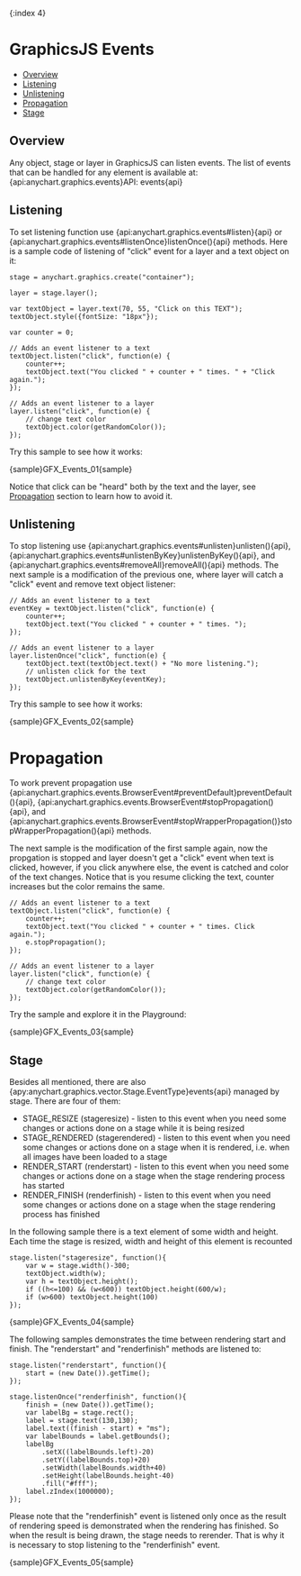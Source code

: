 {:index 4}
# GraphicsJS Events

* [Overview](#overview)
* [Listening](#listening)
* [Unlistening](#unlistening)
* [Propagation](#propagation)
* [Stage](#stage)

## Overview

Any object, stage or layer in GraphicsJS can listen events. The list of events that can be handled for any element is available at: {api:anychart.graphics.events}API: events{api}

## Listening

To set listening function use {api:anychart.graphics.events#listen}{api} or {api:anychart.graphics.events#listenOnce}listenOnce(){api} methods. Here is a sample code of listening of "click" event for a layer and a text object on it:

```
stage = anychart.graphics.create("container");

layer = stage.layer();

var textObject = layer.text(70, 55, "Click on this TEXT");
textObject.style({fontSize: "18px"});

var counter = 0;

// Adds an event listener to a text
textObject.listen("click", function(e) {
    counter++;
    textObject.text("You clicked " + counter + " times. " + "Click again.");
});

// Adds an event listener to a layer
layer.listen("click", function(e) {
    // change text color
    textObject.color(getRandomColor());
});
```

Try this sample to see how it works:

{sample}GFX\_Events\_01{sample}

Notice that click can be "heard" both by the text and the layer, see [Propagation](#propagation) section to learn how to avoid it.

## Unlistening

To stop listening use {api:anychart.graphics.events#unlisten}unlisten(){api}, {api:anychart.graphics.events#unlistenByKey}unlistenByKey(){api}, and {api:anychart.graphics.events#removeAll}removeAll(){api} methods. The next sample is a modification of the previous one, where layer will catch a "click" event and remove text object listener:

```
// Adds an event listener to a text
eventKey = textObject.listen("click", function(e) {
    counter++;
    textObject.text("You clicked " + counter + " times. ");
});

// Adds an event listener to a layer
layer.listenOnce("click", function(e) {
    textObject.text(textObject.text() + "No more listening.");
    // unlisten click for the text
    textObject.unlistenByKey(eventKey);
});
```

Try this sample to see how it works:

{sample}GFX\_Events\_02{sample}

# Propagation

To work prevent propagation use {api:anychart.graphics.events.BrowserEvent#preventDefault}preventDefault(){api}, {api:anychart.graphics.events.BrowserEvent#stopPropagation(){api}, and {api:anychart.graphics.events.BrowserEvent#stopWrapperPropagation()}stopWrapperPropagation(){api} methods.

The next sample is the modification of the first sample again, now the propgation is stopped and layer doesn't get a "click" event when text is clicked, however, if you click anywhere else, the event is catched and color of the text changes. Notice that is you resume clicking the text, counter increases but the color remains the same.

```
// Adds an event listener to a text
textObject.listen("click", function(e) {
    counter++;
    textObject.text("You clicked " + counter + " times. Click again.");
    e.stopPropagation();
});

// Adds an event listener to a layer
layer.listen("click", function(e) {
    // change text color
    textObject.color(getRandomColor());
});
```

Try the sample and explore it in the Playground:

{sample}GFX\_Events\_03{sample}


## Stage

Besides all mentioned, there are also {apy:anychart.graphics.vector.Stage.EventType}events{api} managed by stage. There are four of them: 
- STAGE_RESIZE (stageresize) - listen to this event when you need some changes or actions done on a stage while it is being resized
- STAGE_RENDERED (stagerendered) - listen to this event when you need some changes or actions done on a stage when it is rendered, i.e. when all images have been loaded to a stage
- RENDER_START (renderstart) - listen to this event when you need some changes or actions done on a stage when the stage rendering process has started
- RENDER_FINISH (renderfinish) - listen to this event when you need some changes or actions done on a stage when the stage rendering process has finished

In the following sample there is a text element of some width and height. Each time the stage is resized, width and height of this element is recounted

```
stage.listen("stageresize", function(){
    var w = stage.width()-300;
    textObject.width(w);
    var h = textObject.height();
    if ((h<=100) && (w<600)) textObject.height(600/w);
    if (w>600) textObject.height(100)
});
```

{sample}GFX\_Events\_04{sample}

The following samples demonstrates the time between rendering start and finish. The "renderstart" and "renderfinish" methods are listened to:

```
stage.listen("renderstart", function(){
    start = (new Date()).getTime();
});

stage.listenOnce("renderfinish", function(){
    finish = (new Date()).getTime();
    var labelBg = stage.rect();
    label = stage.text(130,130);
    label.text((finish - start) + "ms");
    var labelBounds = label.getBounds();
    labelBg
        .setX((labelBounds.left)-20)
        .setY((labelBounds.top)+20)
        .setWidth(labelBounds.width+40)
        .setHeight(labelBounds.height-40)
        .fill("#fff");
    label.zIndex(1000000);
});
```

Please note that the "renderfinish" event is listened only once as the result of rendering speed is demonstrated when the rendering has finished. So when the result is being drawn, the stage needs to rerender. That is why it is necessary to stop listening to the "renderfinish" event.

{sample}GFX\_Events\_05{sample}

